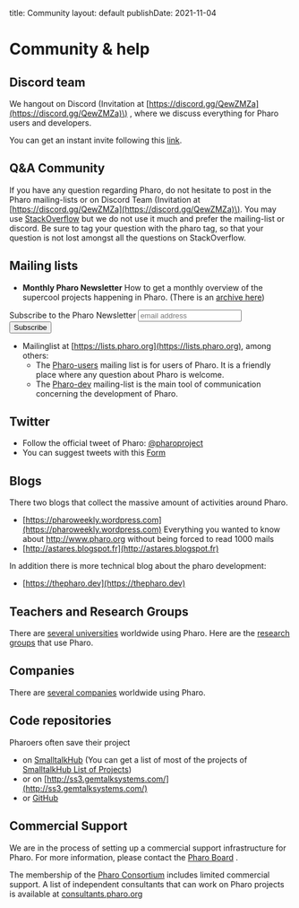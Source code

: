 title: Communitylayout: defaultpublishDate: 2021-11-04# Community & help## Discord teamWe hangout on Discord \(Invitation at [https://discord.gg/QewZMZa](https://discord.gg/QewZMZa)\) , where we discuss everything for Pharo users and developers.You can get an instant invite following this [link](https://discord.gg/QewZMZa).## Q&A CommunityIf you have any question regarding Pharo, do not hesitate to post in the Pharo mailing-lists or on Discord Team \(Invitation at [https://discord.gg/QewZMZa](https://discord.gg/QewZMZa)\). You may use [StackOverflow](http://stackoverflow.com/tags/pharo) but we do not use it much and prefer the mailing-list or discord. Be sure to tag your question with the pharo tag, so that your question is not lost amongst all the questions on StackOverflow.## Mailing lists- **Monthly Pharo Newsletter** How to get a monthly overview of the supercool projects happening in Pharo. \(There is an [archive here](http://us11.campaign-archive1.com/home/?u=6f667565c2569234585a7be77&id=048680a940)\)<!-- Begin Mailchimp Signup Form --><link href="//cdn-images.mailchimp.com/embedcode/horizontal-slim-10_7.css" rel="stylesheet" type="text/css"><style type="text/css">	mc_embed_signup{background:#fff; clear:left; font:14px Helvetica,Arial,sans-serif; width:100%;}	/* Add your own Mailchimp form style overrides in your site stylesheet or in this style block.	   We recommend moving this block and the preceding CSS link to the HEAD of your HTML file. */</style><style type="text/css">	mc-embedded-subscribe-form input[type=checkbox]{display: inline; width: auto;margin-right: 10px;}	mergeRow-gdpr {margin-top: 20px;}	mergeRow-gdpr fieldset label {font-weight: normal;}	mc-embedded-subscribe-form .mc_fieldset{border:none;min-height: 0px;padding-bottom:0px;}</style><div id="mc_embed_signup"><form action="https://pharo.us11.list-manage.com/subscribe/post?u=6f667565c2569234585a7be77&amp;id=048680a940" method="post" id="mc-embedded-subscribe-form" name="mc-embedded-subscribe-form" class="validate" target="_blank" novalidate>    <div id="mc_embed_signup_scroll">	<label for="mce-EMAIL">Subscribe to the Pharo Newsletter</label>	<input type="email" value="" name="EMAIL" class="email" id="mce-EMAIL" placeholder="email address" required>    <!-- real people should not fill this in and expect good things - do not remove this or risk form bot signups-->    <div style="position: absolute; left: -5000px;" aria-hidden="true"><input type="text" name="b_6f667565c2569234585a7be77_048680a940" tabindex="-1" value=""></div>    <div class="clear"><input type="submit" value="Subscribe" name="subscribe" id="mc-embedded-subscribe" class="button"></div>    </div></form></div><!-- End mc_embed_signup -->- Mailinglist at [https://lists.pharo.org](https://lists.pharo.org), among others:  - The [Pharo-users](https://lists.pharo.org/empathy/list/pharo-users.lists.pharo.org) mailing list is for users of Pharo. It is a friendly place where any question about Pharo is welcome.    - The [Pharo-dev](https://lists.pharo.org/empathy/list/pharo-dev.lists.pharo.org) mailing-list is the main tool of communication concerning the development of Pharo.## Twitter- Follow the official tweet of Pharo: [@pharoproject](https://twitter.com/pharoproject)- You can suggest tweets with this [Form](https://app.apptivegrid.de/api/r/612605fabe7d991c4f888815/6183da37558280637b8cf0cd)## BlogsThere two blogs that collect the massive amount of activities around Pharo. - [https://pharoweekly.wordpress.com](https://pharoweekly.wordpress.com) Everything you wanted to know about http://www.pharo.org without being forced to read 1000 mails- [http://astares.blogspot.fr](http://astares.blogspot.fr) In addition there is more technical blog about the pharo development:- [https://thepharo.dev](https://thepharo.dev)## Teachers and Research GroupsThere are [several universities](Teachers) worldwide using Pharo.  Here are the [research groups](ResearchGroups) that use Pharo.## CompaniesThere are [several companies](Companies) worldwide using Pharo.  ## Code repositoriesPharoers often save their project - on [SmalltalkHub](http://smalltalkhub.com) \(You can get a list of most of the projects of [SmalltalkHub List of Projects](http://smalltalkhub.com/list)\)- or on [http://ss3.gemtalksystems.com/](http://ss3.gemtalksystems.com/)- or [GitHub](https://github.com/search?utf8=1&q=language%3ASmalltalk&type=Repositories&ref=advsearch&l=Smalltalk&l=)## Commercial SupportWe are in the process of setting up a commercial support infrastructure for Pharo. For more information, pleasecontact the <a href="mailto:board@pharo.org">Pharo Board</a>.The membership of the [Pharo Consortium](http://consortium.pharo.org) includes limited commercial support.A list of independent consultants that can work on Pharo projects is available at [consultants.pharo.org](http://consultants.pharo.org)